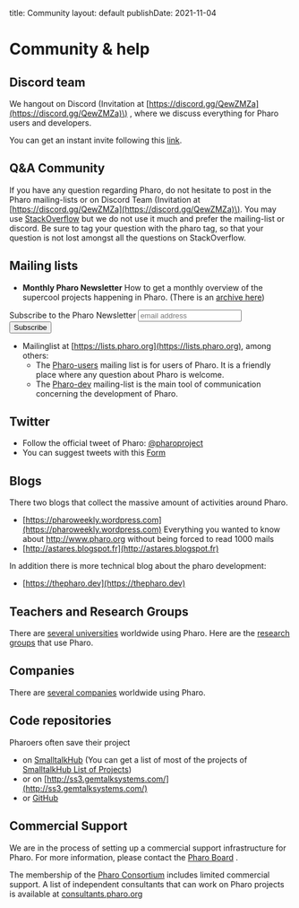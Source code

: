 title: Communitylayout: defaultpublishDate: 2021-11-04# Community & help## Discord teamWe hangout on Discord \(Invitation at [https://discord.gg/QewZMZa](https://discord.gg/QewZMZa)\) , where we discuss everything for Pharo users and developers.You can get an instant invite following this [link](https://discord.gg/QewZMZa).## Q&A CommunityIf you have any question regarding Pharo, do not hesitate to post in the Pharo mailing-lists or on Discord Team \(Invitation at [https://discord.gg/QewZMZa](https://discord.gg/QewZMZa)\). You may use [StackOverflow](http://stackoverflow.com/tags/pharo) but we do not use it much and prefer the mailing-list or discord. Be sure to tag your question with the pharo tag, so that your question is not lost amongst all the questions on StackOverflow.## Mailing lists- **Monthly Pharo Newsletter** How to get a monthly overview of the supercool projects happening in Pharo. \(There is an [archive here](http://us11.campaign-archive1.com/home/?u=6f667565c2569234585a7be77&id=048680a940)\)<!-- Begin Mailchimp Signup Form --><link href="//cdn-images.mailchimp.com/embedcode/horizontal-slim-10_7.css" rel="stylesheet" type="text/css"><style type="text/css">	mc_embed_signup{background:#fff; clear:left; font:14px Helvetica,Arial,sans-serif; width:100%;}	/* Add your own Mailchimp form style overrides in your site stylesheet or in this style block.	   We recommend moving this block and the preceding CSS link to the HEAD of your HTML file. */</style><style type="text/css">	mc-embedded-subscribe-form input[type=checkbox]{display: inline; width: auto;margin-right: 10px;}	mergeRow-gdpr {margin-top: 20px;}	mergeRow-gdpr fieldset label {font-weight: normal;}	mc-embedded-subscribe-form .mc_fieldset{border:none;min-height: 0px;padding-bottom:0px;}</style><div id="mc_embed_signup"><form action="https://pharo.us11.list-manage.com/subscribe/post?u=6f667565c2569234585a7be77&amp;id=048680a940" method="post" id="mc-embedded-subscribe-form" name="mc-embedded-subscribe-form" class="validate" target="_blank" novalidate>    <div id="mc_embed_signup_scroll">	<label for="mce-EMAIL">Subscribe to the Pharo Newsletter</label>	<input type="email" value="" name="EMAIL" class="email" id="mce-EMAIL" placeholder="email address" required>    <!-- real people should not fill this in and expect good things - do not remove this or risk form bot signups-->    <div style="position: absolute; left: -5000px;" aria-hidden="true"><input type="text" name="b_6f667565c2569234585a7be77_048680a940" tabindex="-1" value=""></div>    <div class="clear"><input type="submit" value="Subscribe" name="subscribe" id="mc-embedded-subscribe" class="button"></div>    </div></form></div><!-- End mc_embed_signup -->- Mailinglist at [https://lists.pharo.org](https://lists.pharo.org), among others:  - The [Pharo-users](https://lists.pharo.org/empathy/list/pharo-users.lists.pharo.org) mailing list is for users of Pharo. It is a friendly place where any question about Pharo is welcome.    - The [Pharo-dev](https://lists.pharo.org/empathy/list/pharo-dev.lists.pharo.org) mailing-list is the main tool of communication concerning the development of Pharo.## Twitter- Follow the official tweet of Pharo: [@pharoproject](https://twitter.com/pharoproject)- You can suggest tweets with this [Form](https://app.apptivegrid.de/api/r/612605fabe7d991c4f888815/6183da37558280637b8cf0cd)## BlogsThere two blogs that collect the massive amount of activities around Pharo. - [https://pharoweekly.wordpress.com](https://pharoweekly.wordpress.com) Everything you wanted to know about http://www.pharo.org without being forced to read 1000 mails- [http://astares.blogspot.fr](http://astares.blogspot.fr) In addition there is more technical blog about the pharo development:- [https://thepharo.dev](https://thepharo.dev)## Teachers and Research GroupsThere are [several universities](Teachers) worldwide using Pharo.  Here are the [research groups](ResearchGroups) that use Pharo.## CompaniesThere are [several companies](Companies) worldwide using Pharo.  ## Code repositoriesPharoers often save their project - on [SmalltalkHub](http://smalltalkhub.com) \(You can get a list of most of the projects of [SmalltalkHub List of Projects](http://smalltalkhub.com/list)\)- or on [http://ss3.gemtalksystems.com/](http://ss3.gemtalksystems.com/)- or [GitHub](https://github.com/search?utf8=1&q=language%3ASmalltalk&type=Repositories&ref=advsearch&l=Smalltalk&l=)## Commercial SupportWe are in the process of setting up a commercial support infrastructure for Pharo. For more information, pleasecontact the <a href="mailto:board@pharo.org">Pharo Board</a>.The membership of the [Pharo Consortium](http://consortium.pharo.org) includes limited commercial support.A list of independent consultants that can work on Pharo projects is available at [consultants.pharo.org](http://consultants.pharo.org)